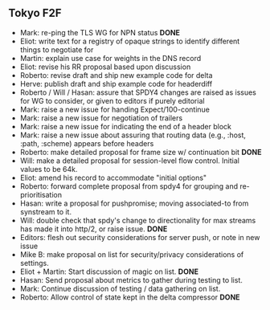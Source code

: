 ## Tokyo F2F

* Mark: re-ping the TLS WG for NPN status  **DONE**
* Eliot: write text for a registry of opaque strings to identify different things to negotiate for
* Martin: explain use case for weights in the DNS record
* Eliot: revise his RR proposal based upon discussion
* Roberto: revise draft and ship new example code for delta
* Herve: publish draft and ship example code for headerdiff
* Roberto / Will / Hasan: assure that SPDY4 changes are raised as issues for WG to consider, or given to editors if purely editorial
* Mark: raise a new issue for handing Expect/100-continue
* Mark: raise a new issue for negotiation of trailers
* Mark: raise a new issue for indicating the end of a header block
* Mark: raise a new issue about assuring that routing data (e.g., :host, :path, :scheme) appears before headers
* Roberto: make detailed proposal for frame size w/ continuation bit **DONE**
* Will: make a detailed proposal for session-level flow control. Initial values to be 64k.
* Eliot: amend his record to accommodate "initial options"
* Roberto: forward complete proposal from spdy4 for grouping and re-prioritisation
* Hasan: write a proposal for pushpromise; moving associated-to from synstream to it.
* Will: double check that spdy's change to directionality for max streams has made it into http/2, or raise issue.  **DONE**
* Editors: flesh out security considerations for server push, or note in new issue
* Mike B: make proposal on list for security/privacy considerations of settings.
* Eliot + Martin: Start discussion of magic on list.  **DONE**
* Hasan: Send proposal about metrics to gather during testing to list.
* Mark: Continue discussion of testing / data gathering on list.
* Roberto: Allow control of state kept in the delta compressor **DONE**